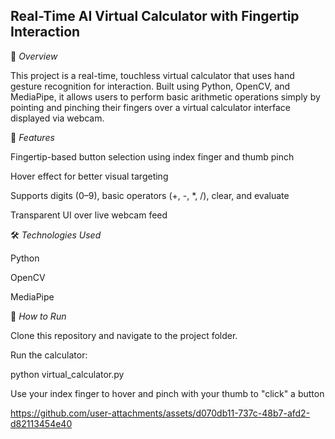 ## Real-Time AI Virtual Calculator with Fingertip Interaction

📌 *Overview*

This project is a real-time, touchless virtual calculator that uses hand gesture recognition for interaction. Built using Python, OpenCV, and MediaPipe, it allows users to perform basic arithmetic operations simply by pointing and pinching their fingers over a virtual calculator interface displayed via webcam.

🎯 *Features*

Fingertip-based button selection using index finger and thumb pinch

Hover effect for better visual targeting

Supports digits (0–9), basic operators (+, -, *, /), clear, and evaluate

Transparent UI over live webcam feed

🛠️ *Technologies Used*

Python

OpenCV

MediaPipe

🚀 *How to Run*

Clone this repository and navigate to the project folder.

Run the calculator:

python virtual_calculator.py

Use your index finger to hover and pinch with your thumb to "click" a button


https://github.com/user-attachments/assets/d070db11-737c-48b7-afd2-d82113454e40

